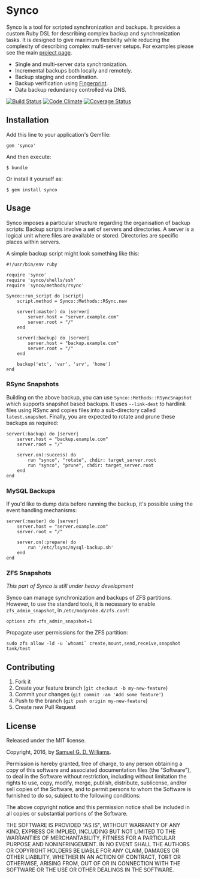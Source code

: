 # Synco

Synco is a tool for scripted synchronization and backups. It provides a custom Ruby DSL for describing complex backup and synchronization tasks. It is designed to give maximum flexibility while reducing the complexity of describing complex multi-server setups. For examples please see the main [project page][1].

[1]: http://www.codeotaku.com/projects/synco/index

* Single and multi-server data synchronization.
* Incremental backups both locally and remotely.
* Backup staging and coordination.
* Backup verification using [Fingerprint](https://github.com/ioquatix/fingerprint).
* Data backup redundancy controlled via DNS.

[![Build Status](https://secure.travis-ci.org/ioquatix/synco.svg)](http://travis-ci.org/ioquatix/synco)
[![Code Climate](https://codeclimate.com/github/ioquatix/synco.svg)](https://codeclimate.com/github/ioquatix/synco)
[![Coverage Status](https://coveralls.io/repos/ioquatix/synco/badge.svg)](https://coveralls.io/r/ioquatix/synco)

## Installation

Add this line to your application's Gemfile:

	gem 'synco'

And then execute:

	$ bundle

Or install it yourself as:

	$ gem install synco

## Usage

Synco imposes a particular structure regarding the organisation of backup scripts: Backup scripts involve a set of servers and directories. A server is a logical unit where files are available or stored. Directories are specific places within servers.

A simple backup script might look something like this:

	#!/usr/bin/env ruby

	require 'synco'
	require 'synco/shells/ssh'
	require 'synco/methods/rsync'

	Synco::run_script do |script|
		script.method = Synco::Methods::RSync.new
		
		server(:master) do |server|
			server.host = "server.example.com"
			server.root = "/"
		end
		
		server(:backup) do |server|
			server.host = "backup.example.com"
			server.root = "/"
		end
		
		backup('etc', 'var', 'srv', 'home')
	end

### RSync Snapshots

Building on the above backup, you can use `Synco::Methods::RSyncSnapshot` which supports snapshot based backups. It uses `--link-dest` to hardlink files using RSync and copies files into a sub-directory called `latest.snapshot`. Finally, you are expected to rotate and prune these backups as required:

	server(:backup) do |server|
		server.host = "backup.example.com"
		server.root = "/"
		
		server.on(:success) do
			run "synco", "rotate", chdir: target_server.root
			run "synco", "prune", chdir: target_server.root
		end
	end

### MySQL Backups

If you'd like to dump data before running the backup, it's possible using the event handling mechanisms:

	server(:master) do |server|
		server.host = "server.example.com"
		server.root = "/"
		
		server.on(:prepare) do
			run '/etc/lsync/mysql-backup.sh'
		end
	end

### ZFS Snapshots

*This part of Synco is still under heavy development*

Synco can manage synchronization and backups of ZFS partitions. However, to use the standard tools, it is necessary to enable `zfs_admin_snapshot`, in `/etc/modprobe.d/zfs.conf`:

	options zfs zfs_admin_snapshot=1

Propagate user permissions for the ZFS partition:

	sudo zfs allow -ld -u `whoami` create,mount,send,receive,snapshot tank/test

## Contributing

1. Fork it
2. Create your feature branch (`git checkout -b my-new-feature`)
3. Commit your changes (`git commit -am 'Add some feature'`)
4. Push to the branch (`git push origin my-new-feature`)
5. Create new Pull Request

## License

Released under the MIT license.

Copyright, 2016, by [Samuel G. D. Williams](http://www.codeotaku.com/samuel-williams).

Permission is hereby granted, free of charge, to any person obtaining a copy
of this software and associated documentation files (the "Software"), to deal
in the Software without restriction, including without limitation the rights
to use, copy, modify, merge, publish, distribute, sublicense, and/or sell
copies of the Software, and to permit persons to whom the Software is
furnished to do so, subject to the following conditions:

The above copyright notice and this permission notice shall be included in
all copies or substantial portions of the Software.

THE SOFTWARE IS PROVIDED "AS IS", WITHOUT WARRANTY OF ANY KIND, EXPRESS OR
IMPLIED, INCLUDING BUT NOT LIMITED TO THE WARRANTIES OF MERCHANTABILITY,
FITNESS FOR A PARTICULAR PURPOSE AND NONINFRINGEMENT. IN NO EVENT SHALL THE
AUTHORS OR COPYRIGHT HOLDERS BE LIABLE FOR ANY CLAIM, DAMAGES OR OTHER
LIABILITY, WHETHER IN AN ACTION OF CONTRACT, TORT OR OTHERWISE, ARISING FROM,
OUT OF OR IN CONNECTION WITH THE SOFTWARE OR THE USE OR OTHER DEALINGS IN
THE SOFTWARE.
